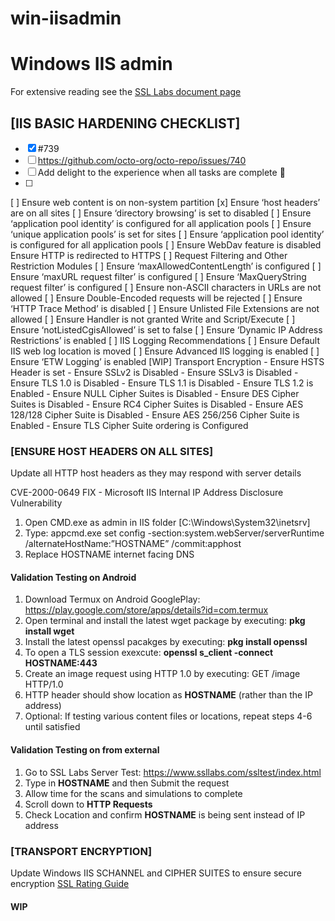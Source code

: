 # win-iisadmin

# Windows IIS admin

For extensive reading see the [SSL Labs document page](https://www.ssllabs.com/projects/documentation/)

## [IIS BASIC HARDENING CHECKLIST]  


- [x] #739
- [ ] https://github.com/octo-org/octo-repo/issues/740
- [ ] Add delight to the experience when all tasks are complete :tada:
- [ ] 
[ ] Ensure web content is on non-system partition
[x] Ensure ‘host headers’ are on all sites
[ ] Ensure ‘directory browsing’ is set to disabled
[ ] Ensure ‘application pool identity’ is configured for all application pools
[ ] Ensure ‘unique application pools’ is set for sites
[ ] Ensure ‘application pool identity’ is configured for all application pools
[ ] Ensure WebDav feature is disabled Ensure HTTP is redirected to HTTPS
[ ] Request Filtering and Other Restriction Modules
[ ] Ensure ‘maxAllowedContentLength’ is configured
[ ] Ensure ‘maxURL request filter’ is configured
[ ] Ensure ‘MaxQueryString request filter’ is configured
[ ] Ensure non-ASCII characters in URLs are not allowed
[ ] Ensure Double-Encoded requests will be rejected
[ ] Ensure ‘HTTP Trace Method’ is disabled
[ ] Ensure Unlisted File Extensions are not allowed
[ ] Ensure Handler is not granted Write and Script/Execute
[ ] Ensure ‘notListedCgisAllowed’ is set to false
[ ] Ensure ‘Dynamic IP Address Restrictions’ is enabled
[ ] IIS Logging Recommendations
[ ] Ensure Default IIS web log location is moved
[ ] Ensure Advanced IIS logging is enabled
[ ] Ensure ‘ETW Logging’ is enabled
[WIP] Transport Encryption
     - Ensure HSTS Header is set
     - Ensure SSLv2 is Disabled
     - Ensure SSLv3 is Disabled
     - Ensure TLS 1.0 is Disabled
     - Ensure TLS 1.1 is Disabled
     - Ensure TLS 1.2 is Enabled
     - Ensure NULL Cipher Suites is Disabled
     - Ensure DES Cipher Suites is Disabled
     - Ensure RC4 Cipher Suites is Disabled
     - Ensure AES 128/128 Cipher Suite is Disabled
     - Ensure AES 256/256 Cipher Suite is Enabled
     - Ensure TLS Cipher Suite ordering is Configured


### [ENSURE HOST HEADERS ON ALL SITES]

Update all HTTP host headers as they may respond with server details

CVE-2000-0649 FIX - Microsoft IIS Internal IP Address Disclosure Vulnerability

1. Open CMD.exe as admin in IIS folder [C:\Windows\System32\inetsrv]
2. Type: appcmd.exe set config -section:system.webServer/serverRuntime /alternateHostName:”HOSTNAME”  /commit:apphost
3. Replace HOSTNAME internet facing DNS


#### Validation Testing on Android

1. Download Termux on Android GooglePlay: https://play.google.com/store/apps/details?id=com.termux
2. Open terminal and install the latest wget package by executing: **pkg install wget**
3. Install the latest openssl pacakges by executing: **pkg install openssl**
4. To open a TLS session exexcute: **openssl s_client -connect HOSTNAME:443**
5. Create an image request using HTTP 1.0 by executing: GET /image HTTP/1.0
6. HTTP header should show location as **HOSTNAME** (rather than the IP address)
7. Optional: If testing various content files or locations, repeat steps 4-6 until satisfied


#### Validation Testing on from external

1. Go to SSL Labs Server Test: https://www.ssllabs.com/ssltest/index.html
2. Type in **HOSTNAME** and then Submit the request
3. Allow time for the scans and simulations to complete
4. Scroll down to **HTTP Requests**
5. Check Location and confirm **HOSTNAME** is being sent instead of IP address


### [TRANSPORT ENCRYPTION]

Update Windows IIS SCHANNEL and CIPHER SUITES to ensure secure encryption
[SSL Rating Guide](https://github.com/ssllabs/research/wiki/SSL-Server-Rating-Guide)

#### **WIP**


